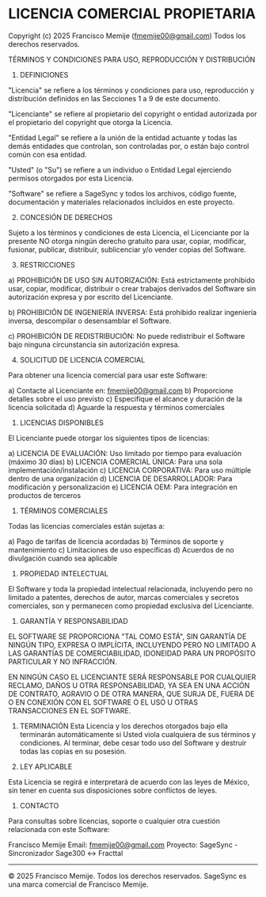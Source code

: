 # LICENCIA COMERCIAL PROPIETARIA

Copyright (c) 2025 Francisco Memije (<fmemije00@gmail.com>)
Todos los derechos reservados.

TÉRMINOS Y CONDICIONES PARA USO, REPRODUCCIÓN Y DISTRIBUCIÓN

1. DEFINICIONES

"Licencia" se refiere a los términos y condiciones para uso, reproducción y
distribución definidos en las Secciones 1 a 9 de este documento.

"Licenciante" se refiere al propietario del copyright o entidad autorizada por
el propietario del copyright que otorga la Licencia.

"Entidad Legal" se refiere a la unión de la entidad actuante y todas las demás
entidades que controlan, son controladas por, o están bajo control común con
esa entidad.

"Usted" (o "Su") se refiere a un individuo o Entidad Legal ejerciendo permisos
otorgados por esta Licencia.

"Software" se refiere a SageSync y todos los archivos, código fuente,
documentación y materiales relacionados incluidos en este proyecto.

2. CONCESIÓN DE DERECHOS

Sujeto a los términos y condiciones de esta Licencia, el Licenciante por la
presente NO otorga ningún derecho gratuito para usar, copiar, modificar,
fusionar, publicar, distribuir, sublicenciar y/o vender copias del Software.

3. RESTRICCIONES

a) PROHIBICIÓN DE USO SIN AUTORIZACIÓN: Está estrictamente prohibido usar,
   copiar, modificar, distribuir o crear trabajos derivados del Software sin
   autorización expresa y por escrito del Licenciante.

b) PROHIBICIÓN DE INGENIERÍA INVERSA: Está prohibido realizar ingeniería
   inversa, descompilar o desensamblar el Software.

c) PROHIBICIÓN DE REDISTRIBUCIÓN: No puede redistribuir el Software bajo
   ninguna circunstancia sin autorización expresa.

4. SOLICITUD DE LICENCIA COMERCIAL

Para obtener una licencia comercial para usar este Software:

a) Contacte al Licenciante en: <fmemije00@gmail.com>
b) Proporcione detalles sobre el uso previsto
c) Especifique el alcance y duración de la licencia solicitada
d) Aguarde la respuesta y términos comerciales

1. LICENCIAS DISPONIBLES

El Licenciante puede otorgar los siguientes tipos de licencias:

a) LICENCIA DE EVALUACIÓN: Uso limitado por tiempo para evaluación (máximo 30 días)
b) LICENCIA COMERCIAL ÚNICA: Para una sola implementación/instalación
c) LICENCIA CORPORATIVA: Para uso múltiple dentro de una organización
d) LICENCIA DE DESARROLLADOR: Para modificación y personalización
e) LICENCIA OEM: Para integración en productos de terceros

1. TÉRMINOS COMERCIALES

Todas las licencias comerciales están sujetas a:

a) Pago de tarifas de licencia acordadas
b) Términos de soporte y mantenimiento
c) Limitaciones de uso específicas
d) Acuerdos de no divulgación cuando sea aplicable

1. PROPIEDAD INTELECTUAL

El Software y toda la propiedad intelectual relacionada, incluyendo pero no
limitado a patentes, derechos de autor, marcas comerciales y secretos
comerciales, son y permanecen como propiedad exclusiva del Licenciante.

1. GARANTÍA Y RESPONSABILIDAD

EL SOFTWARE SE PROPORCIONA "TAL COMO ESTÁ", SIN GARANTÍA DE NINGÚN TIPO,
EXPRESA O IMPLÍCITA, INCLUYENDO PERO NO LIMITADO A LAS GARANTÍAS DE
COMERCIABILIDAD, IDONEIDAD PARA UN PROPÓSITO PARTICULAR Y NO INFRACCIÓN.

EN NINGÚN CASO EL LICENCIANTE SERÁ RESPONSABLE POR CUALQUIER RECLAMO, DAÑOS
U OTRA RESPONSABILIDAD, YA SEA EN UNA ACCIÓN DE CONTRATO, AGRAVIO O DE OTRA
MANERA, QUE SURJA DE, FUERA DE O EN CONEXIÓN CON EL SOFTWARE O EL USO U OTRAS
TRANSACCIONES EN EL SOFTWARE.

1. TERMINACIÓN
Esta Licencia y los derechos otorgados bajo ella terminarán automáticamente
si Usted viola cualquiera de sus términos y condiciones. Al terminar, debe
cesar todo uso del Software y destruir todas las copias en su posesión.

1. LEY APLICABLE

Esta Licencia se regirá e interpretará de acuerdo con las leyes de México,
sin tener en cuenta sus disposiciones sobre conflictos de leyes.

1. CONTACTO

Para consultas sobre licencias, soporte o cualquier otra cuestión relacionada
con este Software:

Francisco Memije
Email: <fmemije00@gmail.com>
Proyecto: SageSync - Sincronizador Sage300 ↔ Fracttal

---

© 2025 Francisco Memije. Todos los derechos reservados.
SageSync es una marca comercial de Francisco Memije.

